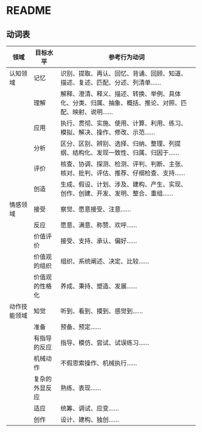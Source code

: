 # README

## 动词表

| 领域         | 目标水平       | 参考行为动词                                                                                       |
| ------------ | -------------- | -------------------------------------------------------------------------------------------------- |
| 认知领域     | 记忆           | 识别、提取、再认、回忆、背诵、回顾、知道、描述、复述、匹配、分述、列清单……                         |
|              | 理解           | 解释、澄清、释义、描述、转换、举例、具体化、分类、归属、抽象、概括、推论、对照、匹配、映射、说明…… |
|              | 应用           | 执行、贯彻、实施、使用、计算、利用、练习、模拟、解决、操作、修改、示范……                           |
|              | 分析           | 区分、区别、辨别、选择、归纳、整理、列提纲、结构化、发现一致性、归属、归因于……                     |
|              | 评价           | 核查、协调、探测、检测、评判、判断、主张、核对、批判、评估、推荐、仔细检查、支持……                 |
|              | 创造           | 生成、假设、计划、涉及、建构、产生、实现、创作、创建、开发、发明、整合、重组……                     |
| 情感领域     | 接受           | 察觉、愿意接受、注意……                                                                             |
|              | 反应           | 愿意、满意、称赞、欢呼……                                                                           |
|              | 价值评价       | 接受、支持、承认、偏好……                                                                           |
|              | 价值观的组织   | 组织、系统阐述、决定、比较……                                                                       |
|              | 价值观的性格化 | 养成、秉持、塑造、发展……                                                                           |
| 动作技能领域 | 知觉           | 听到、看到、摸到、感觉到……                                                                         |
|              | 准备           | 预备、预定……                                                                                       |
|              | 有指导的反应   | 指导、模仿、尝试、试误练习……                                                                       |
|              | 机械动作       | 不假思索操作、机械执行……                                                                           |
|              | 复杂的外显反应 | 熟练、表现……                                                                                       |
|              | 适应           | 统筹、调试、应变……                                                                                 |
|              | 创作           | 设计、建构、独创……                                                                                 |
